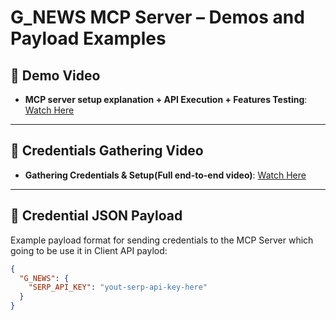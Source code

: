 # G_NEWS MCP Server – Demos and Payload Examples

## 🎥 Demo Video
- **MCP server setup explanation + API Execution + Features Testing**: [Watch Here](https://drive.google.com/file/d/1q7FlKMtl8vBmFdGQcWGBWeiLNpMIgmBW/view?usp=sharing)

---

## 🎥 Credentials Gathering Video
- **Gathering Credentials & Setup(Full end-to-end video)**: [Watch Here](https://drive.google.com/file/d/1e1_43yTF0y2GsY3OBEBhnQUIKcpT5C0X/view?usp=sharing)

---

## 🔐 Credential JSON Payload
Example payload format for sending credentials to the MCP Server which going to be use it in Client API paylod:
```json
{
  "G_NEWS": {
    "SERP_API_KEY": "yout-serp-api-key-here"
  }
}
```
